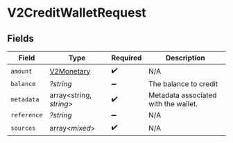 # V2CreditWalletRequest


## Fields

| Field                                           | Type                                            | Required                                        | Description                                     |
| ----------------------------------------------- | ----------------------------------------------- | ----------------------------------------------- | ----------------------------------------------- |
| `amount`                                        | [V2Monetary](../../models/shared/V2Monetary.md) | :heavy_check_mark:                              | N/A                                             |
| `balance`                                       | *?string*                                       | :heavy_minus_sign:                              | The balance to credit                           |
| `metadata`                                      | array<string, *string*>                         | :heavy_check_mark:                              | Metadata associated with the wallet.            |
| `reference`                                     | *?string*                                       | :heavy_minus_sign:                              | N/A                                             |
| `sources`                                       | array<*mixed*>                                  | :heavy_check_mark:                              | N/A                                             |